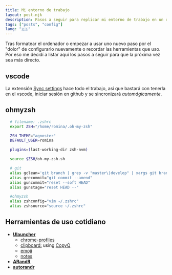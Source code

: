 ```yaml
---
title: Mi entorno de trabajo
layout: post.njk
description: Pasos a seguir para replicar mi entorno de trabajo en un dispositivo nuevo
tags: ["posts", "config"]
lang: "🇪🇸"
---
```


Tras formatear el ordenador o empezar a usar uno nuevo paso por el "dolor" de configurarlo nuevamente o recordar las herramientas que uso. Por eso me decidí a listar aquí los pasos a seguir para que la próxima vez sea más directo.

## vscode

La extensión [Sync settings](https://marketplace.visualstudio.com/items?itemName=Shan.code-settings-sync) hace todo el trabajo, así que bastará con tenerla en el vscode, iniciar sesión en github y se sincronizará _automágicamente_.

## ohmyzsh

```bash
  # filename: .zshrc
  export ZSH="/home/romina/.oh-my-zsh"

  ZSH_THEME="agnoster"
  DEFAULT_USER=romina

  plugins=(last-working-dir zsh-nvm)

  source $ZSH/oh-my-zsh.sh

  # git
  alias gclean='git branch | grep -v "master\|develop" | xargs git branch -D'
  alias grecommit="git commit --amend"
  alias guncommit="reset --soft HEAD"
  alias gunstage="reset HEAD --"

  #ohmyzsh
  alias zshconfig="vim ~/.zshrc"
  alias zshsource="source ~/.zshrc"

```

## Herramientas de uso cotidiano

- **[Ulauncher](https://github.com/Ulauncher/Ulauncher)**
  - [chrome-profiles](https://github.com/FloydJohn/ulauncher-chrome-profiles)
  - [clipboard:](https://github.com/friday/ulauncher-clipboard) using [CopyQ](https://github.com/hluk/CopyQ)
  - [emoji](https://github.com/Ulauncher/ulauncher-emoji)
  - [notes](https://github.com/pbkhrv/ulauncher-notes-nv)
- **[ARandR](https://christian.amsuess.com/tools/arandr/)**
- **[autorandr](https://github.com/phillipberndt/autorandr)**
